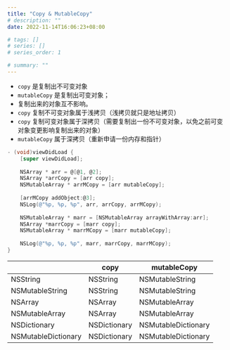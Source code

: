 ```yaml
---
title: "Copy & MutableCopy"
# description: ""
date: 2022-11-14T16:06:23+08:00

# tags: []
# series: []
# series_order: 1

# summary: ""
---
```


- `copy` 是复制出不可变对象
- `mutableCopy` 是复制出可变对象；
- 复制出来的对象互不影响。
- `copy` 复制不可变对象属于浅拷贝（浅拷贝就只是地址拷贝）
- `copy` 复制可变对象属于深拷贝（需要复制出一份不可变对象，以免之前可变对象变更影响复制出来的对象）
- `mutableCopy` 属于深拷贝（重新申请一份内存和指针）

```objectivec
- (void)viewDidLoad {
    [super viewDidLoad];
    
    NSArray * arr = @[@1, @2];
    NSArray *arrCopy = [arr copy];
    NSMutableArray * arrMCopy = [arr mutableCopy];
    
    [arrMCopy addObject:@3];
    NSLog(@"%p, %p, %p", arr, arrCopy, arrMCopy);
    
    NSMutableArray * marr = [NSMutableArray arrayWithArray:arr];
    NSArray *marrCopy = [marr copy];
    NSMutableArray * marrMCopy = [marr mutableCopy];
    
    NSLog(@"%p, %p, %p", marr, marrCopy, marrMCopy);
}
```

||copy|mutableCopy|
|-|-|-|
|NSString|NSString|NSMutableString|
|NSMutableString|NSString|NSMutableString|
|NSArray|NSArray|NSMutableArray|
|NSMutableArray|NSArray|NSMutableArray|
|NSDictionary|NSDictionary|NSMutableDictionary|
|NSMutableDictionary|NSDictionary|NSMutableDictionary|